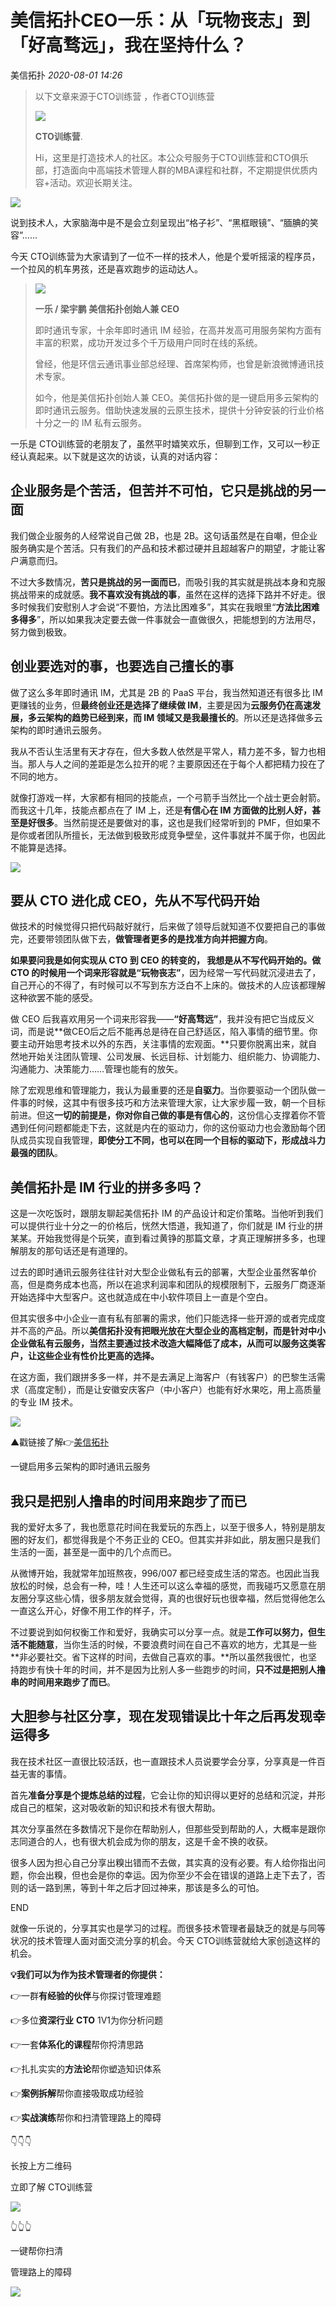 # 美信拓扑CEO一乐：从「玩物丧志」到「好高骛远」，我在坚持什么？

美信拓扑 _2020-08-01 14:26_

> 以下文章来源于CTO训练营 ，作者CTO训练营
>
> ![](http://wx.qlogo.cn/mmhead/Q3auHgzwzM5tqO3saf98SVDUv5HqsHboJJzBia6OsY0wMFCJOO8CVMw/0)
>
> **CTO训练营**.
>
> Hi，这里是打造技术人的社区。本公众号服务于CTO训练营和CTO俱乐部，打造面向中高端技术管理人群的MBA课程和社群，不定期提供优质内容+活动。欢迎长期关注。

![](../../.gitbook/assets/articles/autogen-104528f803c2bbc7ae2920db288c52246988e90714caddaddb672210d07f48c3.gif)

说到技术人，大家脑海中是不是会立刻呈现出“格子衫”、“黑框眼镜”、“腼腆的笑容”……

今天 CTO训练营为大家请到了一位不一样的技术人，他是个爱听摇滚的程序员，一个拉风的机车男孩，还是喜欢跑步的运动达人。

> ![](../../.gitbook/assets/articles/autogen-60296412ee0c16efd11970be0482296a270717049ce2b8394bb9490ef1f18e25.webp)
>
> **一乐 / 梁宇鹏 美信拓扑创始人兼 CEO**
>
> 即时通讯专家，十余年即时通讯 IM 经验，在高并发高可用服务架构方面有丰富的积累，成功开发过多个千万级用户同时在线的系统。
>
> 曾经，他是环信云通讯事业部总经理、首席架构师，也曾是新浪微博通讯技术专家。
>
> 如今，他是美信拓扑创始人兼 CEO。美信拓扑做的是一键启用多云架构的即时通讯云服务。借助快速发展的云原生技术，提供十分钟安装的行业价格十分之一的 IM 私有云服务。

一乐是 CTO训练营的老朋友了，虽然平时嬉笑欢乐，但聊到工作，又可以一秒正经认真起来。以下就是这次的访谈，认真的对话内容：

## **企业服务是个苦活，但苦并不可怕，它只是挑战的另一面**

我们做企业服务的人经常说自己做 2B，也是 2B。这句话虽然是在自嘲，但企业服务确实是个苦活。只有我们的产品和技术都过硬并且超越客户的期望，才能让客户满意而归。

不过大多数情况，**苦只是挑战的另一面而已**，而吸引我的其实就是挑战本身和克服挑战带来的成就感。**我不喜欢没有挑战的事**，虽然在这样的选择下路并不好走。很多时候我们安慰别人才会说“不要怕，方法比困难多”，其实在我眼里“**方法比困难多得多**”，所以如果我决定要去做一件事就会一直做很久，把能想到的方法用尽，努力做到极致。

## **创业要选对的事，也要选自己擅长的事**

做了这么多年即时通讯 IM，尤其是 2B 的 PaaS 平台，我当然知道还有很多比 IM 更赚钱的业务，但**最终创业还是选择了继续做 IM**，主要是因为**云服务仍在高速发展，多云架构的趋势已经到来，而 IM 领域又是我最擅长的**。所以还是选择做多云架构的即时通讯云服务。

我从不否认生活里有天才存在，但大多数人依然是平常人，精力差不多，智力也相当。那人与人之间的差距是怎么拉开的呢？主要原因还在于每个人都把精力投在了不同的地方。

就像打游戏一样，大家都有相同的技能点，一个弓箭手当然比一个战士更会射箭。而我这十几年，技能点都点在了 IM 上，还是**有信心在 IM 方面做的比别人好，甚至是好很多**。当然前提还是要做对的事，这也是我们经常听到的 PMF，但如果不是你或者团队所擅长，无法做到极致形成竞争壁垒，这件事就并不属于你，也因此不能算是选择。

![](../../.gitbook/assets/articles/autogen-5b3c29c7be81c82d560a9418a9e3e70d4d25ab108d3990b759cc7341cd3137c1.webp)

## **要从 CTO 进化成 CEO，先从不写代码开始**

做技术的时候觉得只把代码敲好就行，后来做了领导后就知道不仅要把自己的事做完，还要带领团队做下去，**做管理者更多的是找准方向并把握方向**。

**如果要问我是如何实现从 CTO 到 CEO 的转变的， 我想是从不写代码开始的。做 CTO 的时候用一个词来形容就是“玩物丧志”**，因为经常一写代码就沉浸进去了，自己开心的不得了，有时候可以不写到东方泛白不上床的。做技术的人应该都理解这种欲罢不能的感受。

做 CEO 后我喜欢用另一个词来形容我——**“好高骛远”**，我并没有把它当成反义词，而是说**做CEO后之后不能再总是待在自己舒适区，陷入事情的细节里。你要主动开始思考技术以外的东西，关注事情的宏观面。**只要你脱离出来，就自然地开始关注团队管理、公司发展、长远目标、计划能力、组织能力、协调能力、沟通能力、决策能力……管理也能有的放矢。

除了宏观思维和管理能力，我认为最重要的还是**自驱力**。当你要驱动一个团队做一件事的时候，这其中有很多技巧和方法来管理大家，让大家步履一致，朝一个目标前进。但这**一切的前提是，你对你自己做的事是有信心的**，这份信心支撑着你不管遇到任何问题都能走下去，这就是内在的驱动力，你的这份驱动力也会激励每个团队成员实现自我管理，**即使分工不同，也可以在同一个目标的驱动下，形成战斗力最强的团队**。

## **美信拓扑是 IM 行业的拼多多吗？**

这是一次吃饭时，跟朋友聊起美信拓扑 IM 的产品设计和定价策略。当他听到我们可以提供行业十分之一的价格后，恍然大悟道，我知道了，你们就是 IM 行业的拼某某。开始我觉得是个玩笑，直到看过黄铮的那篇文章，才真正理解拼多多，也理解朋友的那句话还是有道理的。

过去的即时通讯云服务往往针对大型企业做私有云的部署，大型企业虽然客单价高，但是商务成本也高，所以在追求利润率和团队的规模限制下，云服务厂商逐渐开始选择中大型客户。这也就造成在中小软件项目上一直是个空白。

但其实很多中小企业一直有私有部署的需求，他们只能选择一些开源的或者完成度并不高的产品。所以**美信拓扑没有把眼光放在大型企业的高档定制，而是针对中小企业做私有云服务，当然主要通过技术改造大幅降低了成本，从而可以服务这类客户，让这些企业有性价比更高的选择。**

在这方面，我们跟拼多多一样，并不是去满足上海客户（有钱客户）的巴黎生活需求（高度定制），而是让安徽安庆客户（中小客户）也能有好水果吃，用上高质量的专业 IM 技术。

![](../../.gitbook/assets/articles/autogen-7cccf4032e9c9bcafd9ca1cda37086d7224efe1c5c61e6155ee2dc119015f8e9.webp)

&#x20;                           ▲戳链接了解👉[美信拓扑](../product-and-technologies/install-an-instant-messaging-im-private-cloud-in-ten-minutes.md)

&#x20;                     一键启用多云架构的即时通讯云服务

## **我只是把别人撸串的时间用来跑步了而已**

我的爱好太多了，我也愿意花时间在我爱玩的东西上，以至于很多人，特别是朋友圈的好友们，都觉得我是个不务正业的 CEO。但其实并非如此，朋友圈只是我们生活的一面，甚至是一面中的几个点而已。

从微博开始，我就常年加班熬夜，996/007 都已经变成生活的常态。也因此当我放松的时候，总会有一种，哇！人生还可以这么幸福的感觉，而我碰巧又愿意在朋友圈分享这些心情，很多朋友就会觉得，真的也很好玩也很幸福，然后觉得他怎么一直这么开心，好像不用工作的样子，汗。

不过要说到如何权衡工作和爱好，我确实可以分享一点。就是**工作可以努力，但生活不能随意**，当你生活的时候，不要浪费时间在自己不喜欢的地方，尤其是一些**非必要社交。省下这样的时间，去做自己喜欢的事。**所以虽然我很忙，也坚持跑步有快十年的时间，并不是因为比别人多一些跑步的时间，**只不过是把别人撸串的时间用来跑步了而已**。

## **大胆参与社区分享，现在发现错误比十年之后再发现幸运得多**

我在技术社区一直很比较活跃，也一直跟技术人员说要学会分享，分享真是一件百益无害的事情。

首先**准备分享是个提炼总结的过程**，它会让你的知识得以更好的总结和沉淀，并形成自己的框架，这对吸收新的知识和技术有很大帮助。

其次分享虽然在多数情况下是你在帮助别人，但那些受到帮助的人，大概率是跟你志同道合的人，也有很大机会成为你的朋友，这是千金不换的收获。

很多人因为担心自己分享出糗出错而不去做，其实真的没有必要。有人给你指出问题，你会出糗，但也会是你的幸运。因为你至少不会在错误的道路上走下去了，否则的话一路到黑，等到十年之后才回过神来，那该是多么的可怕。

END

就像一乐说的，分享其实也是学习的过程。而很多技术管理者最缺乏的就是与同等状况的技术管理人面对面交流分享的机会。今天 CTO训练营就给大家创造这样的机会。

**💡我们可以为作为技术管理者的你提供：**

👉一群**有经验的伙伴**与你探讨管理难题

👉多位**资深行业** **CTO** 1V1为你分析问题

👉一套**体系化的课程**帮你捋清思路

👉扎扎实实的**方法论**帮你塑造知识体系

👉**案例拆解**帮你直接吸取成功经验

👉**实战演练**帮你和扫清管理路上的障碍

👇👇👇

长按上方二维码

立即了解 CTO训练营

![](../../.gitbook/assets/articles/autogen-307bf678af00e7bc7048b4d6f282bbc6231f442befecb1a79c9f6939ad7f5a56.webp)

👆👆👆

一键帮你扫清

管理路上的障碍

![](../../.gitbook/assets/articles/autogen-e21281916304d5bf19fc44fa55b3a0c7d7578df1c0fd9378b367276d6511d043.gif)
